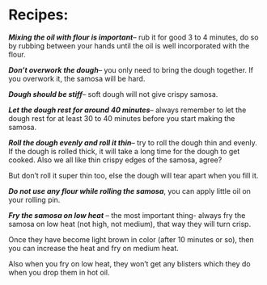 # Recipes:

***Mixing the oil with flour is important***– rub it for good 3 to 4 minutes, do so by rubbing between your hands until the oil is well incorporated with the flour.

***Don’t overwork the dough***– you only need to bring the dough together. If you overwork it, the samosa will be hard.

***Dough should be stiff***– soft dough will not give crispy samosa.

***Let the dough rest for around 40 minutes***– always remember to let the dough rest for at least 30 to 40 minutes before you start making the samosa.

***Roll the dough evenly and roll it thin***– try to roll the dough thin and evenly. If the dough is rolled thick, it will take a long time for the dough to get cooked. Also we all like thin crispy edges of the samosa, agree?

But don’t roll it super thin too, else the dough will tear apart when you fill it.

***Do not use any flour while rolling the samosa***, you can apply little oil on your rolling pin.

***Fry the samosa on low heat*** – the most important thing- always fry the samosa on low heat (not high, not medium), that way they will turn crisp.

Once they have become light brown in color (after 10 minutes or so), then you can increase the heat and fry on medium heat.

Also when you fry on low heat, they won’t get any blisters which they do when you drop them in hot oil.